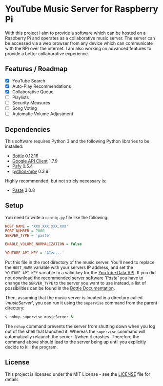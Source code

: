 # YouTube Music Server for Raspberry Pi
With this project I aim to provide a software which can be hosted on a Raspberry Pi and operates as a collaborative music server. The server can be accessed via a web browser from any device which can communicate with the RPi over the internet. I am also working on advanced features to provide a better collaborative experience.

## Features / Roadmap
* [x] YouTube Search
* [x] Auto-Play Recommendations
* [x] Collaborative Queue
* [ ] Playlists
* [ ] Security Measures
* [ ] Song Voting
* [ ] Automatic Volume Adjustment

## Dependencies
This software requires Python 3 and the following Python libraries to be installed:
* [Bottle](https://bottlepy.org/docs/stable) 0.12.16
* [Google API Client](https://googleapis.github.io/google-api-python-client) 1.7.9
* [Pafy](https://pypi.org/project/pafy) 0.5.4
* [python-mpv](https://github.com/jaseg/python-mpv) 0.3.9

Highly recommended, but not stricly necessary is: 
* [Paste](https://pypi.org/project/Paste) 3.0.8

## Setup
You need to write a `config.py` file like the following:
```ini
HOST_NAME = 'XXX.XXX.XXX.XXX'
PORT_NUMBER = 7000
SERVER_TYPE = 'paste'

ENABLE_VOLUME_NORMALIZATION = False

YOUTUBE_API_KEY = 'AIza...'
```
Put this file in the root directory of the music server. You'll need to replace the `HOST_NAME` variable with your servers IP address, and set the `YOUTUBE_API_KEY` variable to a valid key for the [YouTube Data API](https://developers.google.com/youtube/v3). If you did not download the recommended server software *'Paste'* you have to change the `SERVER_TYPE` to the server you want to use instead, a list of possibilities can be found in the [Bottle Documentation](https://bottlepy.org/docs/dev/deployment.html#switching-the-server-backend).

Then, assuming that the music server is located in a directory called *'musicServer'*, you can run it using the `supervise` command from the parent directory:
```bash
$ nohup supervise musicServer &
```
The `nohup` command prevents the server from shutting down when you log out of the shell that launched it. Whereas the `supervise` command will automatically relaunch the server if/when it crashes. Therefore the command above should lead to the server being up until you explicitly decide to kill the program.

## License
This project is licensed under the MIT License - see the [LICENSE](LICENSE) file for details
